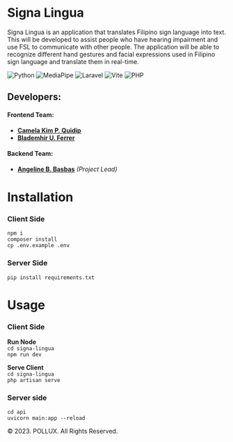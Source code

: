 # Signa Lingua

Signa Lingua is an application that translates Filipino sign language into text. This will be developed to assist people who have hearing impairment and use FSL to communicate with other people. The application will be able to recognize different hand gestures and facial expressions used in Filipino sign language and translate them in real-time.

![Python](https://img.shields.io/badge/python-3670A0?style=for-the-badge&logo=python&logoColor=ffdd54)
![MediaPipe](https://img.shields.io/badge/MediaPipe-teal)
![Laravel](https://img.shields.io/badge/laravel-%23FF2D20.svg?style=for-the-badge&logo=laravel&logoColor=white)
![Vite](https://img.shields.io/badge/vite-%23646CFF.svg?style=for-the-badge&logo=vite&logoColor=white)
![PHP](https://img.shields.io/badge/php-%23777BB4.svg?style=for-the-badge&logo=php&logoColor=white)


## Developers:

#### Frontend Team:

- [**Camela Kim P. Quidip**](https://github.com/geumjassi)
- [**Blademhir U. Ferrer**](https://github.com/blade-mhir)

#### Backend Team:

- [**Angeline B. Basbas**](https://github.com/StrayMarimo) _(Project Lead)_


# Installation
### Client Side
```npm i```  
```composer install```  
```cp .env.example .env```  

### Server Side
```pip install requirements.txt```


# Usage
### Client Side

**Run Node**  
```cd signa-lingua ```  
```npm run dev```

**Serve Client**  
```cd signa-lingua ```  
```php artisan serve```

### Server side  
```cd api```  
```uvicorn main:app --reload ```

© 2023. POLLUX. All Rights Reserved.
